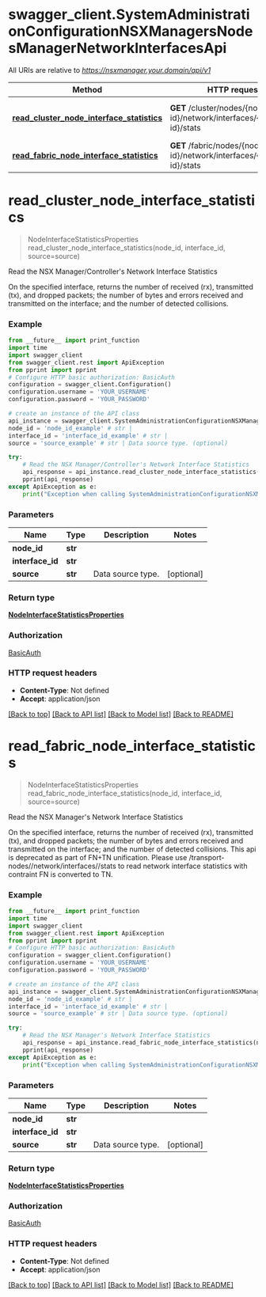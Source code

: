 # swagger_client.SystemAdministrationConfigurationNSXManagersNodesManagerNetworkInterfacesApi

All URIs are relative to *https://nsxmanager.your.domain/api/v1*

Method | HTTP request | Description
------------- | ------------- | -------------
[**read_cluster_node_interface_statistics**](SystemAdministrationConfigurationNSXManagersNodesManagerNetworkInterfacesApi.md#read_cluster_node_interface_statistics) | **GET** /cluster/nodes/{node-id}/network/interfaces/{interface-id}/stats | Read the NSX Manager/Controller&#x27;s Network Interface Statistics
[**read_fabric_node_interface_statistics**](SystemAdministrationConfigurationNSXManagersNodesManagerNetworkInterfacesApi.md#read_fabric_node_interface_statistics) | **GET** /fabric/nodes/{node-id}/network/interfaces/{interface-id}/stats | Read the NSX Manager&#x27;s Network Interface Statistics

# **read_cluster_node_interface_statistics**
> NodeInterfaceStatisticsProperties read_cluster_node_interface_statistics(node_id, interface_id, source=source)

Read the NSX Manager/Controller's Network Interface Statistics

On the specified interface, returns the number of received (rx), transmitted (tx), and dropped packets; the number of bytes and errors received and transmitted on the interface; and the number of detected collisions. 

### Example
```python
from __future__ import print_function
import time
import swagger_client
from swagger_client.rest import ApiException
from pprint import pprint
# Configure HTTP basic authorization: BasicAuth
configuration = swagger_client.Configuration()
configuration.username = 'YOUR_USERNAME'
configuration.password = 'YOUR_PASSWORD'

# create an instance of the API class
api_instance = swagger_client.SystemAdministrationConfigurationNSXManagersNodesManagerNetworkInterfacesApi(swagger_client.ApiClient(configuration))
node_id = 'node_id_example' # str | 
interface_id = 'interface_id_example' # str | 
source = 'source_example' # str | Data source type. (optional)

try:
    # Read the NSX Manager/Controller's Network Interface Statistics
    api_response = api_instance.read_cluster_node_interface_statistics(node_id, interface_id, source=source)
    pprint(api_response)
except ApiException as e:
    print("Exception when calling SystemAdministrationConfigurationNSXManagersNodesManagerNetworkInterfacesApi->read_cluster_node_interface_statistics: %s\n" % e)
```

### Parameters

Name | Type | Description  | Notes
------------- | ------------- | ------------- | -------------
 **node_id** | **str**|  | 
 **interface_id** | **str**|  | 
 **source** | **str**| Data source type. | [optional] 

### Return type

[**NodeInterfaceStatisticsProperties**](NodeInterfaceStatisticsProperties.md)

### Authorization

[BasicAuth](../README.md#BasicAuth)

### HTTP request headers

 - **Content-Type**: Not defined
 - **Accept**: application/json

[[Back to top]](#) [[Back to API list]](../README.md#documentation-for-api-endpoints) [[Back to Model list]](../README.md#documentation-for-models) [[Back to README]](../README.md)

# **read_fabric_node_interface_statistics**
> NodeInterfaceStatisticsProperties read_fabric_node_interface_statistics(node_id, interface_id, source=source)

Read the NSX Manager's Network Interface Statistics

On the specified interface, returns the number of received (rx), transmitted (tx), and dropped packets; the number of bytes and errors received and transmitted on the interface; and the number of detected collisions. This api is deprecated as part of FN+TN unification. Please use /transport-nodes/<transportnode-id>/network/interfaces/<interface-id>/stats to read network interface statistics with contraint FN is converted to TN. 

### Example
```python
from __future__ import print_function
import time
import swagger_client
from swagger_client.rest import ApiException
from pprint import pprint
# Configure HTTP basic authorization: BasicAuth
configuration = swagger_client.Configuration()
configuration.username = 'YOUR_USERNAME'
configuration.password = 'YOUR_PASSWORD'

# create an instance of the API class
api_instance = swagger_client.SystemAdministrationConfigurationNSXManagersNodesManagerNetworkInterfacesApi(swagger_client.ApiClient(configuration))
node_id = 'node_id_example' # str | 
interface_id = 'interface_id_example' # str | 
source = 'source_example' # str | Data source type. (optional)

try:
    # Read the NSX Manager's Network Interface Statistics
    api_response = api_instance.read_fabric_node_interface_statistics(node_id, interface_id, source=source)
    pprint(api_response)
except ApiException as e:
    print("Exception when calling SystemAdministrationConfigurationNSXManagersNodesManagerNetworkInterfacesApi->read_fabric_node_interface_statistics: %s\n" % e)
```

### Parameters

Name | Type | Description  | Notes
------------- | ------------- | ------------- | -------------
 **node_id** | **str**|  | 
 **interface_id** | **str**|  | 
 **source** | **str**| Data source type. | [optional] 

### Return type

[**NodeInterfaceStatisticsProperties**](NodeInterfaceStatisticsProperties.md)

### Authorization

[BasicAuth](../README.md#BasicAuth)

### HTTP request headers

 - **Content-Type**: Not defined
 - **Accept**: application/json

[[Back to top]](#) [[Back to API list]](../README.md#documentation-for-api-endpoints) [[Back to Model list]](../README.md#documentation-for-models) [[Back to README]](../README.md)

